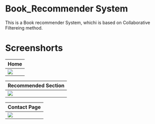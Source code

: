 # Book_Recommender System

This is a Book recommender System, whichi is based on Collaborative Filtereing method.

# Screenshorts

| Home      |
|------------|
| <img src="https://user-images.githubusercontent.com/82761457/192598142-31c0788b-6d13-4e68-9f45-59863b6fc5bc.jpeg"> |

| Recommended Section      |
|------------|
| <img src="https://user-images.githubusercontent.com/82761457/192598272-4cece1fc-c1a1-41aa-92f7-990d0cd4f178.jpeg"> |

| Contact Page      |
|------------|
| <img src="https://user-images.githubusercontent.com/82761457/192598368-aebeaa47-53f7-4fbe-970e-2ca0ad129ee8.jpeg"> |
